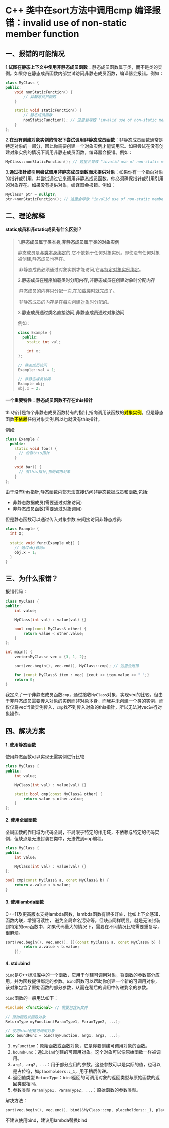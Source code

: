 # C++ 类中在sort方法中调用cmp 编译报错：invalid use of non-static member function #

## **一、报错的可能情况** ##

1.**试图在静态上下文中使用非静态成员函数**：静态成员函数属于类，而不是类的实例。如果你在静态成员函数内部尝试访问非静态成员函数，编译器会报错。例如：

```cpp
class MyClass {
public:
    void nonStaticFunction() {
        // 非静态成员函数
    }

    static void staticFunction() {
        // 静态成员函数
        nonStaticFunction(); // 这里会导致 "invalid use of non-static member function" 错误
    }
};
```

2.**在没有创建对象实例的情况下尝试调用非静态成员函数**：非静态成员函数通常是特定对象的一部分，因此你需要创建一个对象实例才能调用它。如果尝试在没有创建对象实例的情况下调用非静态成员函数，编译器会报错。例如：

```cpp
MyClass::nonStaticFunction(); // 这里会导致 "invalid use of non-static member function" 错误
```

3.**通过指针或引用尝试调用非静态成员函数而未提供对象**：如果你有一个指向对象的指针或引用，并尝试通过它来调用非静态成员函数，你必须确保指针或引用引用的对象存在。如果没有提供对象，编译器会报错。例如：

```cpp
MyClass* ptr = nullptr;
ptr->nonStaticFunction(); // 这里会导致 "invalid use of non-static member function" 错误
```

## **二、理论解释** ##

#### static成员和非static成员有什么区别？

> 1.**静态成员属于类本身,非静态成员属于类的对象实例**
>
> ​	静态成员是<u>与类本身绑定</u>的,它不依赖于任何对象实例。即使没有任何对象被创建,静态成员也存在。
>
> ​	非静态成员必须通过对象实例才能访问,它<u>与特定对象实例绑定</u>。
>
> 2.**静态成员在程序加载类时分配内存,非静态成员在创建对象时分配内存**
>
> ​	静态成员的内存只分配一次,在<u>加载类</u>时就完成了。
>
> ​	非静态成员的内存是在每次<u>创建对象</u>时分配的。
>
> 3.**静态成员通过类名直接访问,非静态成员通过对象访问**
>
> 例如：
>
> ```cpp
> class Example {
>   public:
>     static int val;
>     
>     int x; 
> };
> 
> // 静态成员访问
> Example::val = 1; 
> 
> // 非静态成员访问  
> Example obj;
> obj.x = 2;

#### 一个重要特性：静态成员函数不存在this指针 ####

this指针是每个非静态成员函数特有的指针,指向调用该函数的<mark>对象实例</mark>。但是静态函数<mark>不依赖</mark>任何对象实例,所以也就没有this指针。

例如:

```c++
class Example {
  public:
    static void foo() {
      // 没有this指针
    }
    
    void bar() {
      // 有this指针,指向调用对象
    }
};
```

由于没有this指针,静态函数内部无法直接访问非静态数据成员和函数,包括:

- 非静态数据成员(需要通过对象访问)
- 非静态成员函数(需要通过对象调用)

但是静态函数可以通过传入对象参数,来间接访问非静态成员:
```c++
class Example {
  int x;
  
  static void func(Example obj) {
    // 通过obj访问x
    obj.x = 1;
  }
}
```

## 三、为什么报错？

报错代码：

```c++
class MyClass {
public:
    int value;

    MyClass(int val) : value(val) {}

    bool cmp(const MyClass& other) {
        return value < other.value;
    }
};

int main() {
    vector<MyClass> vec = {3, 1, 2};

    sort(vec.begin(), vec.end(), MyClass::cmp); // 这里会报错

    for (const MyClass& item : vec) {cout << item.value << " ";}
    return 0;
}
```

我定义了一个非静态成员函数`cmp`，通过接收`MyClass`对象，实现vec的比较。但由于非静态成员需要传入对象的实例而非对象本身，而我并未创建一个类的实例，而仅仅将vec当做实例传入，`cmp`找不到传入对象的this指针，所以无法对vec进行对象操作。

## 四、解决方案 ##

#### 1. 使用静态函数 ####

使用静态函数可以实现无需实例进行比较

```c++
class MyClass {
public:
    int value;

    MyClass(int val) : value(val) {}

    static bool cmp(const MyClass& other) {
        return value < other.value;
    }
};
```

#### 2. 使用全局函数 ####

全局函数的作用域为代码全局，不局限于特定的作用域，不依赖与特定的代码实例，但缺点是无法封装在类中，无法做到oop编程。

```c++
class MyClass {
public:
    int value;

    MyClass(int val) : value(val) {}
};

bool cmp(const MyClass& a, const MyClass& b) {
    return a.value < b.value;
}
```

#### 3. 使用lambda函数 ####

C++11及更高版本支持lambda函数，lambda函数有很多好处，比如上下文感知，函数内联，增强可读性， 避免全局命名污染等。但缺点同样明显，就是无法封装到特定的`cmp`函数中，如果代码量大的情况下，需要在不同情况比较需要重复写，很麻烦。

```c++
sort(vec.begin(), vec.end(), [](const MyClass& a, const MyClass& b) {
        return a.value < b.value;
    });
```

#### 4. std::bind ####

`bind`是C++标准库中的一个函数，它用于创建可调用对象，将函数的参数部分应用，并为函数提供绑定的参数。`bind`函数可以帮助你创建一个新的可调用对象，该对象包含了原始函数的部分参数，从而在稍后的调用中传递剩余的参数。

`bind`函数的一般用法如下：

```c++
#include <functional> // 需要包含头文件

// 原始函数或函数对象
ReturnType myFunction(ParamType1, ParamType2, ...);

// 使用bind创建可调用对象
auto boundFunc = bind(myFunction, arg1, arg2, ...);
```

1. `myFunction`：原始函数或函数对象，它是你要创建可调用对象的函数。
2. `boundFunc`：通过`bind`创建的可调用对象。这个对象可以像原始函数一样被调用。
3. `arg1, arg2, ...`：用于部分应用的参数。这些参数可以是实际的值，也可以是占位符，如`placeholders::_1`，用于稍后传递。
4. 返回值类型 `ReturnType`：`bind`返回的可调用对象的返回类型与原始函数的返回类型相同。
5. 参数类型 `ParamType1, ParamType2, ...`：原始函数的参数类型。

解决方法：

```c++
sort(vec.begin(), vec.end(), bind(&MyClass::cmp, placeholders::_1, placeholders::_2, ascending));
```

不建议使用bind，建议用lambda替换bind